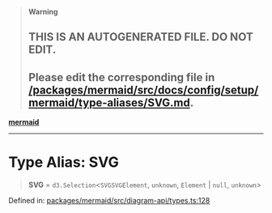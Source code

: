 > **Warning**
>
> ## THIS IS AN AUTOGENERATED FILE. DO NOT EDIT.
>
> ## Please edit the corresponding file in [/packages/mermaid/src/docs/config/setup/mermaid/type-aliases/SVG.md](../../../../../packages/mermaid/src/docs/config/setup/mermaid/type-aliases/SVG.md).

[**mermaid**](../../README.md)

---

# Type Alias: SVG

> **SVG** = `d3.Selection`<`SVGSVGElement`, `unknown`, `Element` | `null`, `unknown`>

Defined in: [packages/mermaid/src/diagram-api/types.ts:128](https://github.com/mermaid-js/mermaid/blob/master/packages/mermaid/src/diagram-api/types.ts#L128)
